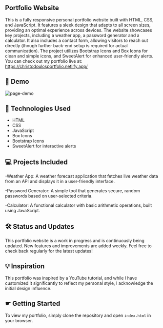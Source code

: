 ## Portfolio Website


  This is a fully responsive personal portfolio website built with HTML, CSS, and JavaScript. It features a sleek design that adapts to all screen sizes, providing an optimal experience across devices. The website showcases key projects, including a weather app, a password generator and a calculator. It also includes a contact form, allowing visitors to reach out directly (though further back-end setup is required for actual communication). The project utilizes Bootstrap Icons and Box Icons for clean and simple icons, and SweetAlert for enhanced user-friendly alerts. You can check out my portfolio live at: https://christodoulosportfolio.netlify.app/

  ## 🎥 Demo 
![page-demo](https://github.com/user-attachments/assets/0b844378-5cb4-44ca-bf1b-468f5ad694d1)



## 🔑 Technologies Used

- HTML
- CSS
- JavaScript
- Box Icons
- Bootstrap Icons
- SweetAlert for interactive alerts



 ## 💻 Projects Included

 -Weather App: A weather forecast application that fetches live weather data from an API and displays it in a user-friendly interface.
 
 -Password Generator: A simple tool that generates secure, random passwords based on user-selected criteria.
 
 -Calculator: A functional calculator with basic arithmetic operations, built using JavaScript.
  
 ## 🛠️ Status and Updates

   This portfolio website is a work in progress and is continuously being updated. New features and improvements are added weekly. Feel free to check back regularly for the latest updates!

 ## 💡 Inspiration

This portfolio was inspired by a YouTube tutorial, and while I have customized it significantly to reflect my personal style, I acknowledge the initial design influence.

## ☛ Getting Started

To view my portfolio, simply clone the repository and open `index.html` in your browser.

  




